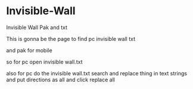 # Invisible-Wall
Invisible Wall Pak and txt

This is gonna be the page to find pc invisible wall txt

and pak for mobile 

so for pc open  invisible wall.txt

also for pc 
 do the invisible wall.txt search and replace thing in text strings and put directions as all and click 
replace all


